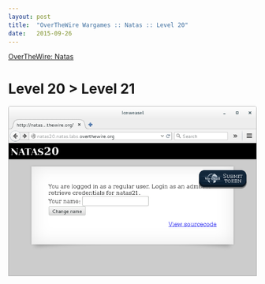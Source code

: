 ```yaml
---
layout: post
title:  "OverTheWire Wargames :: Natas :: Level 20"
date:   2015-09-26
---
```


[OverTheWire: Natas](http://overthewire.org/wargames/natas/)

# Level 20 > Level 21

![natas20-01](/assets/images/otw-natas/natas20-01.png)

